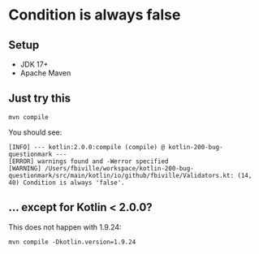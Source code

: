 # Condition is always false

## Setup

 - JDK 17+
 - Apache Maven

## Just try this

```shell
mvn compile
```

You should see:

```shell
[INFO] --- kotlin:2.0.0:compile (compile) @ kotlin-200-bug-questionmark ---
[ERROR] warnings found and -Werror specified
[WARNING] /Users/fbiville/workspace/kotlin-200-bug-questionmark/src/main/kotlin/io/github/fbiville/Validators.kt: (14, 40) Condition is always 'false'.
```

## ... except for Kotlin < 2.0.0?

This does not happen with 1.9.24:

```shell
mvn compile -Dkotlin.version=1.9.24
```
